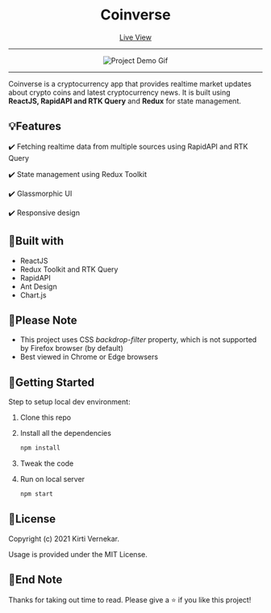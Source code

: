 <h1 align="center">Coinverse</h1>

<p align="center"><a href="https://coinverse-kirti.netlify.app" target="_blank">Live View</a></p>
<hr />
<div align="center" autoplay={true} muted={true} loop={true} object-fit="cover">

![Project Demo Gif]()

</div>

<hr />

<p align="left"> Coinverse is a cryptocurrency app that provides realtime market updates about crypto coins and latest cryptocurrency news. It is built using <strong>ReactJS, RapidAPI and RTK Query</strong> and <strong>Redux</strong> for state management.</p>


## :bulb:Features

:heavy_check_mark: Fetching realtime data from multiple sources using RapidAPI and RTK Query

:heavy_check_mark: State management using Redux Toolkit

:heavy_check_mark: Glassmorphic UI

:heavy_check_mark: Responsive design


## :hammer:Built with

- ReactJS
- Redux Toolkit and RTK Query
- RapidAPI
- Ant Design
- Chart.js


## :pushpin:Please Note

* This project uses CSS _backdrop-filter_ property, which is not supported by Firefox browser (by default)
* Best viewed in Chrome or Edge browsers


## :checkered_flag:Getting Started

Step to setup local dev environment:

1. Clone this repo
2. Install all the dependencies

   ```bash
   npm install
   ```

3. Tweak the code
4. Run on local server

   ```bash
   npm start
   ```


## :page_facing_up:License

Copyright (c) 2021 Kirti Vernekar.

Usage is provided under the MIT License.


## :wave:End Note

Thanks for taking out time to read. Please give a :star: if you like this project!